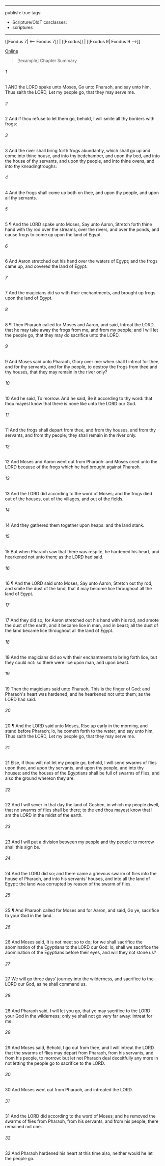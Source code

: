 

---
publish: true
tags:
  - Scripture/OldT
cssclasses:
  - scriptures
---
[[Exodus 7| <-- Exodus 7]] | [[Exodus]] | [[Exodus 9| Exodus 9 -->]]

[Online](https://churchofjesuschrist.org/study/scriptures/ot/ex/8?lang=eng)

>[!example] Chapter Summary
>
###### 1
1 AND the LORD spake unto Moses, Go unto Pharaoh, and say unto him, Thus saith the LORD, Let my people go, that they may serve me.
###### 2
2 And if thou refuse to let them go, behold, I will smite all thy borders with frogs:
###### 3
3 And the river shall bring forth frogs abundantly, which shall go up and come into thine house, and into thy bedchamber, and upon thy bed, and into the house of thy servants, and upon thy people, and into thine ovens, and into thy kneadingtroughs:
###### 4
4 And the frogs shall come up both on thee, and upon thy people, and upon all thy servants.
###### 5
5 ¶ And the LORD spake unto Moses, Say unto Aaron, Stretch forth thine hand with thy rod over the streams, over the rivers, and over the ponds, and cause frogs to come up upon the land of Egypt.
###### 6
6 And Aaron stretched out his hand over the waters of Egypt; and the frogs came up, and covered the land of Egypt.
###### 7
7 And the magicians did so with their enchantments, and brought up frogs upon the land of Egypt.
###### 8
8 ¶ Then Pharaoh called for Moses and Aaron, and said, Intreat the LORD, that he may take away the frogs from me, and from my people; and I will let the people go, that they may do sacrifice unto the LORD.
###### 9
9 And Moses said unto Pharaoh, Glory over me: when shall I intreat for thee, and for thy servants, and for thy people, to destroy the frogs from thee and thy houses, that they may remain in the river only?
###### 10
10 And he said, To morrow.  And he said, Be it according to thy word: that thou mayest know that there is none like unto the LORD our God.
###### 11
11 And the frogs shall depart from thee, and from thy houses, and from thy servants, and from thy people; they shall remain in the river only.
###### 12
12 And Moses and Aaron went out from Pharaoh: and Moses cried unto the LORD because of the frogs which he had brought against Pharaoh.
###### 13
13 And the LORD did according to the word of Moses; and the frogs died out of the houses, out of the villages, and out of the fields.
###### 14
14 And they gathered them together upon heaps: and the land stank.
###### 15
15 But when Pharaoh saw that there was respite, he hardened his heart, and hearkened not unto them; as the LORD had said.
###### 16
16 ¶ And the LORD said unto Moses, Say unto Aaron, Stretch out thy rod, and smite the dust of the land, that it may become lice throughout all the land of Egypt.
###### 17
17 And they did so; for Aaron stretched out his hand with his rod, and smote the dust of the earth, and it became lice in man, and in beast; all the dust of the land became lice throughout all the land of Egypt.
###### 18
18 And the magicians did so with their enchantments to bring forth lice, but they could not: so there were lice upon man, and upon beast.
###### 19
19 Then the magicians said unto Pharaoh, This is the finger of God: and Pharaoh's heart was hardened, and he hearkened not unto them; as the LORD had said.
###### 20
20 ¶ And the LORD said unto Moses, Rise up early in the morning, and stand before Pharaoh; lo, he cometh forth to the water; and say unto him, Thus saith the LORD, Let my people go, that they may serve me.
###### 21
21 Else, if thou wilt not let my people go, behold, I will send swarms of flies upon thee, and upon thy servants, and upon thy people, and into thy houses: and the houses of the Egyptians shall be full of swarms of flies, and also the ground whereon they are.
###### 22
22 And I will sever in that day the land of Goshen, in which my people dwell, that no swarms of flies shall be there; to the end thou mayest know that I am the LORD in the midst of the earth.
###### 23
23 And I will put a division between my people and thy people: to morrow shall this sign be.
###### 24
24 And the LORD did so; and there came a grievous swarm of flies into the house of Pharaoh, and into his servants' houses, and into all the land of Egypt: the land was corrupted by reason of the swarm of flies.
###### 25
25 ¶ And Pharaoh called for Moses and for Aaron, and said, Go ye, sacrifice to your God in the land.
###### 26
26 And Moses said, It is not meet so to do; for we shall sacrifice the abomination of the Egyptians to the LORD our God: lo, shall we sacrifice the abomination of the Egyptians before their eyes, and will they not stone us?
###### 27
27 We will go three days' journey into the wilderness, and sacrifice to the LORD our God, as he shall command us.
###### 28
28 And Pharaoh said, I will let you go, that ye may sacrifice to the LORD your God in the wilderness; only ye shall not go very far away: intreat for me.
###### 29
29 And Moses said, Behold, I go out from thee, and I will intreat the LORD that the swarms of flies may depart from Pharaoh, from his servants, and from his people, to morrow: but let not Pharaoh deal deceitfully any more in not letting the people go to sacrifice to the LORD.
###### 30
30 And Moses went out from Pharaoh, and intreated the LORD.
###### 31
31 And the LORD did according to the word of Moses; and he removed the swarms of flies from Pharaoh, from his servants, and from his people; there remained not one.
###### 32
32 And Pharaoh hardened his heart at this time also, neither would he let the people go.



